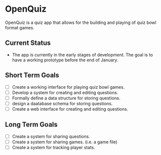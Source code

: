 # OpenQuiz

OpenQuiz is a quiz app that allows for the building and playing of quiz bowl format games.

## Current Status

- The app is currently in the early stages of development. The goal is to have a working prototype before the end of January.

## Short Term Goals

- [ ] Create a working interface for playing quiz bowl games.
- [ ] Develop a system for creating and editing questions.
- [ ] Formally define a data structure for storing questions.
- [ ] design a daatabase schema for storing questions.
- [ ] Create a web interface for creating and editing questions.

## Long Term Goals

- [ ] Create a system for sharing questions.
- [ ] Create a system for sharing games. (i.e. a game file)
- [ ] Create a system for tracking player stats.
